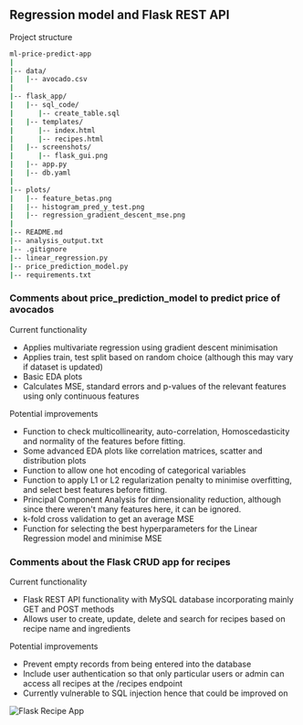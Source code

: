 ## Regression model and Flask REST API

Project structure

```bash
ml-price-predict-app
|
|-- data/
|   |-- avocado.csv
|
|-- flask_app/
|   |-- sql_code/
|      |-- create_table.sql
|   |-- templates/
|      |-- index.html
|      |-- recipes.html
|   |-- screenshots/
|      |-- flask_gui.png
|   |-- app.py
|   |-- db.yaml
|
|-- plots/
|   |-- feature_betas.png
|   |-- histogram_pred_y_test.png
|   |-- regression_gradient_descent_mse.png
|
|-- README.md
|-- analysis_output.txt
|-- .gitignore
|-- linear_regression.py
|-- price_prediction_model.py
|-- requirements.txt
```

### Comments about price_prediction_model to predict price of avocados
Current functionality
* Applies multivariate regression using gradient descent minimisation
* Applies train, test split based on random choice (although this may vary if dataset is updated)
* Basic EDA plots
* Calculates MSE, standard errors and p-values of the relevant features using only continuous features

Potential improvements
* Function to check multicollinearity, auto-correlation, Homoscedasticity and normality of the features before fitting.
* Some advanced EDA plots like correlation matrices, scatter and distribution plots
* Function to allow one hot encoding of categorical variables
* Function to apply L1 or L2 regularization penalty to minimise overfitting, and select best features before fitting.
* Principal Component Analysis for dimensionality reduction, although since there weren't many features here, it can be ignored.
* k-fold cross validation to get an average MSE
* Function for selecting the best hyperparameters for the Linear Regression model and minimise MSE

### Comments about the Flask CRUD app for recipes
Current functionality
* Flask REST API functionality with MySQL database incorporating mainly GET and POST methods
* Allows user to create, update, delete and search for recipes based on recipe name and ingredients

Potential improvements
* Prevent empty records from being entered into the database
* Include user authentication so that only particular users or admin can access all recipes at the /recipes endpoint
* Currently vulnerable to SQL injection hence that could be improved on

![Flask Recipe App](https://github.com/amj18/ml-price-predict-app/blob/master/flask_app/screenshots/flask_gui.PNG)
